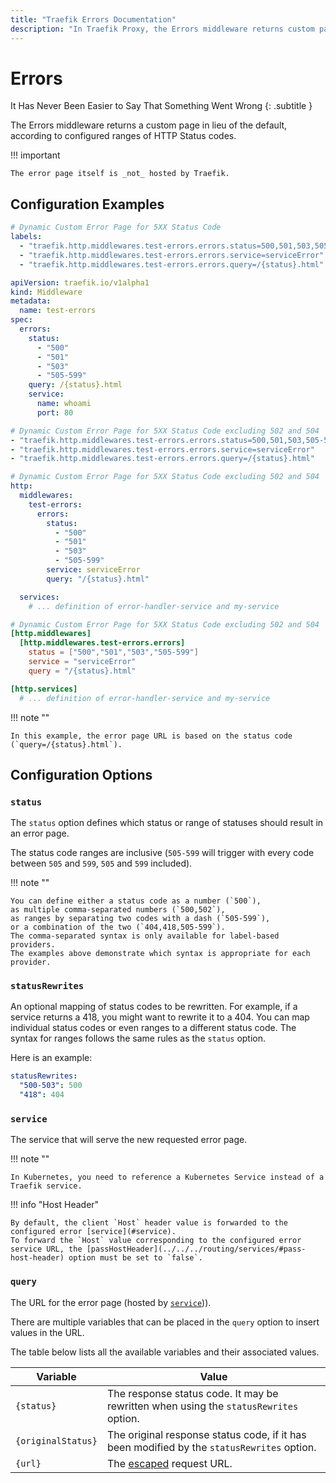 ```yaml
---
title: "Traefik Errors Documentation"
description: "In Traefik Proxy, the Errors middleware returns custom pages according to configured ranges of HTTP Status codes. Read the technical documentation."
---
```


# Errors

It Has Never Been Easier to Say That Something Went Wrong
{: .subtitle }

The Errors middleware returns a custom page in lieu of the default, according to configured ranges of HTTP Status codes.

!!! important

    The error page itself is _not_ hosted by Traefik.

## Configuration Examples

```yaml tab="Docker & Swarm"
# Dynamic Custom Error Page for 5XX Status Code
labels:
  - "traefik.http.middlewares.test-errors.errors.status=500,501,503,505-599"
  - "traefik.http.middlewares.test-errors.errors.service=serviceError"
  - "traefik.http.middlewares.test-errors.errors.query=/{status}.html"
```

```yaml tab="Kubernetes"
apiVersion: traefik.io/v1alpha1
kind: Middleware
metadata:
  name: test-errors
spec:
  errors:
    status:
      - "500"
      - "501"
      - "503"
      - "505-599"
    query: /{status}.html
    service:
      name: whoami
      port: 80
```

```yaml tab="Consul Catalog"
# Dynamic Custom Error Page for 5XX Status Code excluding 502 and 504
- "traefik.http.middlewares.test-errors.errors.status=500,501,503,505-599"
- "traefik.http.middlewares.test-errors.errors.service=serviceError"
- "traefik.http.middlewares.test-errors.errors.query=/{status}.html"
```

```yaml tab="File (YAML)"
# Dynamic Custom Error Page for 5XX Status Code excluding 502 and 504
http:
  middlewares:
    test-errors:
      errors:
        status:
          - "500"
          - "501"
          - "503"
          - "505-599"
        service: serviceError
        query: "/{status}.html"

  services:
    # ... definition of error-handler-service and my-service
```

```toml tab="File (TOML)"
# Dynamic Custom Error Page for 5XX Status Code excluding 502 and 504
[http.middlewares]
  [http.middlewares.test-errors.errors]
    status = ["500","501","503","505-599"]
    service = "serviceError"
    query = "/{status}.html"

[http.services]
  # ... definition of error-handler-service and my-service
```

!!! note ""

    In this example, the error page URL is based on the status code (`query=/{status}.html`).

## Configuration Options

### `status`

The `status` option defines which status or range of statuses should result in an error page.

The status code ranges are inclusive (`505-599` will trigger with every code between `505` and `599`, `505` and `599` included).

!!! note ""

    You can define either a status code as a number (`500`),
    as multiple comma-separated numbers (`500,502`),
    as ranges by separating two codes with a dash (`505-599`),
    or a combination of the two (`404,418,505-599`).
    The comma-separated syntax is only available for label-based providers.
    The examples above demonstrate which syntax is appropriate for each provider.

### `statusRewrites`

An optional mapping of status codes to be rewritten. For example, if a service returns a 418, you might want to rewrite it to a 404.
You can map individual status codes or even ranges to a different status code. The syntax for ranges follows the same rules as the `status` option.

Here is an example:

```yml
statusRewrites:
  "500-503": 500
  "418": 404
```

### `service`

The service that will serve the new requested error page.

!!! note ""

    In Kubernetes, you need to reference a Kubernetes Service instead of a Traefik service.

!!! info "Host Header"

    By default, the client `Host` header value is forwarded to the configured error [service](#service).
    To forward the `Host` value corresponding to the configured error service URL, the [passHostHeader](../../../routing/services/#pass-host-header) option must be set to `false`.

### `query`

The URL for the error page (hosted by [`service`](#service))).

There are multiple variables that can be placed in the `query` option to insert values in the URL.

The table below lists all the available variables and their associated values.

| Variable           | Value                                                                                      |
|--------------------|--------------------------------------------------------------------------------------------|
| `{status}`         | The response status code. It may be rewritten when using the `statusRewrites` option.      |
| `{originalStatus}` | The original response status code, if it has been modified by the `statusRewrites` option. |
| `{url}`            | The [escaped](https://pkg.go.dev/net/url#QueryEscape) request URL.                         |
